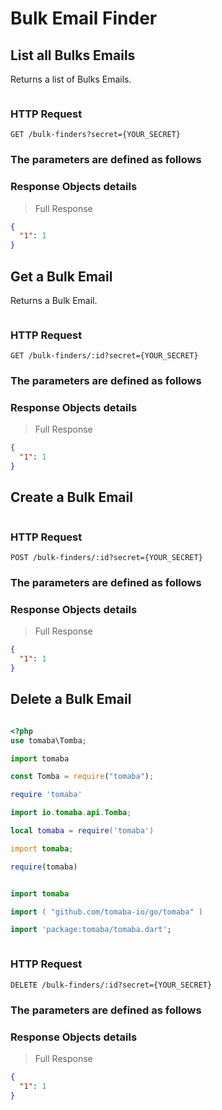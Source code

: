 # Bulk Email Finder

## List all Bulks Emails

Returns a list of Bulks Emails.

```shell

```

### HTTP Request

`GET /bulk-finders?secret={YOUR_SECRET}`

### The parameters are defined as follows

### Response Objects details

> Full Response

```json
{
  "1": 1
}
```

## Get a Bulk Email

Returns a Bulk Email.

```shell

```

### HTTP Request

`GET /bulk-finders/:id?secret={YOUR_SECRET}`

### The parameters are defined as follows

### Response Objects details

> Full Response

```json
{
  "1": 1
}
```

## Create a Bulk Email

```shell

```

### HTTP Request

`POST /bulk-finders/:id?secret={YOUR_SECRET}`

### The parameters are defined as follows

### Response Objects details

> Full Response

```json
{
  "1": 1
}
```

## Delete a Bulk Email

```shell

```

```php
<?php
use tomaba\Tomba;

```

```python
import tomaba

```

```javascript
const Tomba = require("tomaba");

```

```ruby
require 'tomaba'

```

```java
import io.tomaba.api.Tomba;

```

```lua
local tomaba = require('tomaba')

```

```d
import tomaba;

```

```r
require(tomaba)

```

```elixir

```

```swift
import tomaba

```

```go
import ( "github.com/tomaba-io/go/tomaba" )

```

```dart
import 'package:tomaba/tomaba.dart';

```

```powershell

```

### HTTP Request

`DELETE /bulk-finders/:id?secret={YOUR_SECRET}`

### The parameters are defined as follows

### Response Objects details

> Full Response

```json
{
  "1": 1
}
```
